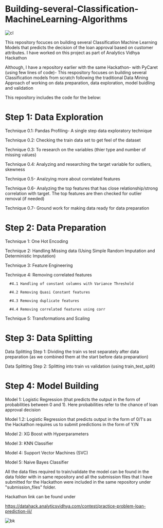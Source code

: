# Building-several-Classification-MachineLearning-Algorithms

![cl](https://user-images.githubusercontent.com/65406908/89031078-c57cb800-d2ff-11ea-8a24-059ebcd742d4.jpg)

This repository focuces on building several Classification Machine Learning Models that predicts the decision of the loan approval based on customer attributes. I have worked on this project as part of Analytics Vidhya Hackathon

Although, I have a repository earlier with the same Hackathon- with PyCaret (using few lines of code)- This respository focuses on building several Classification models from scratch following the traditional Data Mining Approach of working on data preparation, data exploration, model buidling and validation

This repository includes the code for the below:


# Step 1: Data Exploration

Technique 0.1: Pandas Profiling- A single step data exploratory technique

Technique 0.2: Checking the train data set to get feel of the dataset

Technique 0.3: To research on the variables (thier type and number of missing values)

Technique 0.4: Analyzing and researching the target variable for outliers, skewness

Technique 0.5- Analzying more about correlated features

Technique 0.6- Analyzing the top features that has close relationship/strong correlation with target. The top features are then checked for outlier removal (if needed)

Technique 0.7- Ground work for making data ready for data preparation

# Step 2: Data Preparation

Technique 1: One Hot Encoding

Technique 2: Handling Missing data (Using Simple Random Imputation and Deterministic Imputation)

Technique 3: Feature Engineering

Technique 4: Removing correlated features
      
      #4.1 Handling of constant columns with Variance Threshold
      
      #4.2 Removing Quasi Constant features
      
      #4.3 Removing duplicate features
      
      #4.4 Removing correlated features using corr
  
Technique 5: Transformations and Scaling


# Step 3: Data Splitting

Data Splitting  Step 1: Dividing the train vs test separately after data preparation (as we combined them at the start before data preparation)

Data Splitting  Step 2: Splitting into train vs validation (using train_test_split)


# Step 4: Model Building

Model 1: Logistic Regression (that predicts the output in the form of probabilities between 0 and 1). Here probabilities refer to the chance of loan approval decision

Model 1.2: Logistic Regression that predicts output in the form of 0/1's as the Hackathon requires us to submit predictions in the form of Y/N

Model 2: XG Boost with Hyperparameters

Model 3: KNN Classifier

Model 4: Support Vector Machines (SVC)

Model 5:  Naive Bayes Classifier



All the data files required to train/validate the model can be found in the data folder with in same repository and all the submission files that I have submitted for the Hackathon were included in the same repository under "submission_files" folder.

Hackathon link can be found under 

https://datahack.analyticsvidhya.com/contest/practice-problem-loan-prediction-iii/

![bk](https://user-images.githubusercontent.com/65406908/89031105-d62d2e00-d2ff-11ea-99a8-2456022547b7.png)

